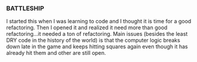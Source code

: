 ### BATTLESHIP

I started this when I was learning to code and I thought it is time for a good refactoring. Then I opened it and realized it need more than good refactoring...it needed a ton of refactoring. Main issues (besides the least DRY code in the history of the world) is that the computer logic breaks down late in the game and keeps hitting squares again even though it has already hit them and other are still open.
